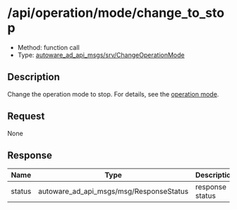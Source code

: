 # /api/operation/mode/change_to_stop

- Method: function call
- Type: [autoware_ad_api_msgs/srv/ChangeOperationMode](../../../../types/autoware_ad_api_msgs/srv/change_operation_mode.md)

## Description

Change the operation mode to stop. For details, see the [operation mode](./index.md).

## Request

None

## Response

| Name   | Type                                    | Description     |
| ------ | --------------------------------------- | --------------- |
| status | autoware_ad_api_msgs/msg/ResponseStatus | response status |

